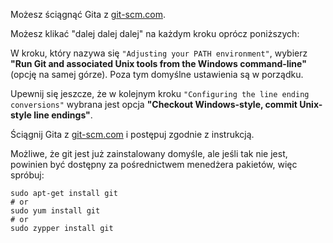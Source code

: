 <!--sec data-title="Windows" data-id="git_win" data-collapse=true ces-->

Możesz ściągnąć Gita z [git-scm.com](https://git-scm.com/). 

Możesz klikać "dalej dalej dalej" na każdym kroku oprócz poniższych: 

W kroku, który nazywa się `"Adjusting your PATH environment"`, wybierz **"Run Git and associated Unix tools from the Windows command-line"** (opcję na samej górze). Poza tym domyślne ustawienia są w porządku. 

Upewnij się jeszcze, że w kolejnym kroku `"Configuring the line ending conversions"` wybrana jest opcja **"Checkout Windows-style, commit Unix-style line endings"**.

<!--endsec-->

<!--sec data-title="OS X" data-id="git_osx" data-collapse=true ces-->

Ściągnij Gita z [git-scm.com](https://git-scm.com/) i postępuj zgodnie z instrukcją.

<!--endsec-->

<!--sec data-title="Linux" data-id="git_linux" data-collapse=true ces-->

Możliwe, że git jest już zainstalowany domyśle, ale jeśli tak nie jest, powinien być dostępny za pośrednictwem menedżera pakietów, więc spróbuj:

    sudo apt-get install git
    # or
    sudo yum install git
    # or
    sudo zypper install git

<!--endsec-->